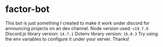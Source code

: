 # factor-bot

This bot is just something I created to make it work under discord for announcing projects on an dev channel.
Node version used: `v19.7.0`
Discord.js library version: `14.7.1`
Dotenv library version: `16.0.3`
Try using the env variables to configure it under your server. Thanks!